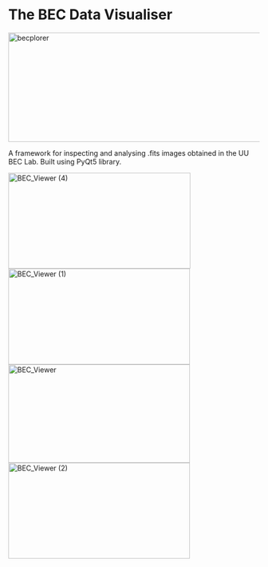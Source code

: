 # The BEC Data Visualiser
<img width="728" height="219" alt="becplorer" src="https://github.com/user-attachments/assets/1d9a8c92-4549-4d63-8225-83166d0e54a1" />



A framework for inspecting and analysing .fits images obtained in the UU BEC Lab. Built using PyQt5 library.  



<img width="365" height="192" alt="BEC_Viewer (4)" src="https://github.com/user-attachments/assets/2807d665-2cd4-4ddf-9035-fb0d464c232a" />
<img width="364" height="192" alt="BEC_Viewer (1)" src="https://github.com/user-attachments/assets/6dc246c3-8f71-40b4-a92d-8c43aa0caa49" />
<img width="364" height="197" alt="BEC_Viewer" src="https://github.com/user-attachments/assets/4eed33ef-a853-43cf-b532-727df438d98a" />
<img width="364" height="192" alt="BEC_Viewer (2)" src="https://github.com/user-attachments/assets/2a2854e1-10f9-4223-a065-0aa7d6440942" />
